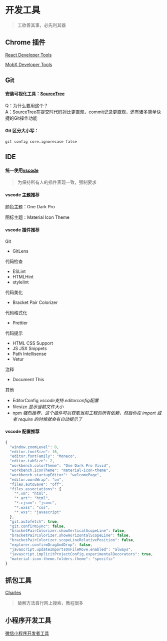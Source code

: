 # 开发工具

> 工欲善其事，必先利其器

## Chrome 插件

[React Developer Tools](https://chrome.google.com/webstore/detail/react-developer-tools/fmkadmapgofadopljbjfkapdkoienihi)

[MobX Developer Tools](https://chrome.google.com/webstore/detail/mobx-developer-tools/pfgnfdagidkfgccljigdamigbcnndkod)

## Git

#### 安装可视化工具：[SourceTree](https://www.sourcetreeapp.com/)

Q：为什么要用这个？<br/> A：SourceTree在提交时代码对比更直观，commit记录更直观，还有诸多简单快捷的Git操作功能

#### Git 区分大小写：

```
git config core.ignorecase false
```

## IDE

#### 统一使用[vscode](https://code.visualstudio.com/)

> 为保持所有人的插件表现一致，强制要求

#### vscode 主题推荐

颜色主题：One Dark Pro

图标主题：Material Icon Theme

#### vscode 插件推荐

Git

- GitLens

代码检查

- ESLint
- HTMLHint
- stylelint

代码美化

- Bracket Pair Colorizer

代码格式化

- Prettier

代码提示

- HTML CSS Support
- JS JSX Snippets
- Path Intellisense
- Vetur

注释

- Document This

其他

- EditorConfig _vscode支持.editorconfig配置_
- filesize _显示当前文件大小_
- npm _强烈推荐，这个插件可以获取当前工程的所有依赖，然后你在 import 或者 require 的时候就会有自动提示了_

#### vscode 配置推荐

```js
{
  "window.zoomLevel": 0,
  "editor.fontSize": 16,
  "editor.fontFamily": "Monaco",
  "editor.tabSize": 2,
  "workbench.colorTheme": "One Dark Pro Vivid",
  "workbench.iconTheme": "material-icon-theme",
  "workbench.startupEditor": "welcomePage",
  "editor.wordWrap": "on",
  "files.autoSave": "off",
  "files.associations": {
    "*.vm": "html",
    "*.art": "html",
    "*.cjson": "jsonc",
    "*.wxss": "css",
    "*.wxs": "javascript"
  },
  "git.autofetch": true,
  "git.confirmSync": false,
  "bracketPairColorizer.showVerticalScopeLine": false,
  "bracketPairColorizer.showHorizontalScopeLine": false,
  "bracketPairColorizer.scopeLineRelativePosition": false,
  "explorer.confirmDragAndDrop": false,
  "javascript.updateImportsOnFileMove.enabled": "always",
  "javascript.implicitProjectConfig.experimentalDecorators": true,
  "material-icon-theme.folders.theme": "specific"
}
```

## 抓包工具

[Charles](https://www.charlesproxy.com/)

> 破解方法自行网上搜索，教程很多

## 小程序开发工具

[微信小程序开发者工具](https://developers.weixin.qq.com/miniprogram/dev/devtools/download.html)
